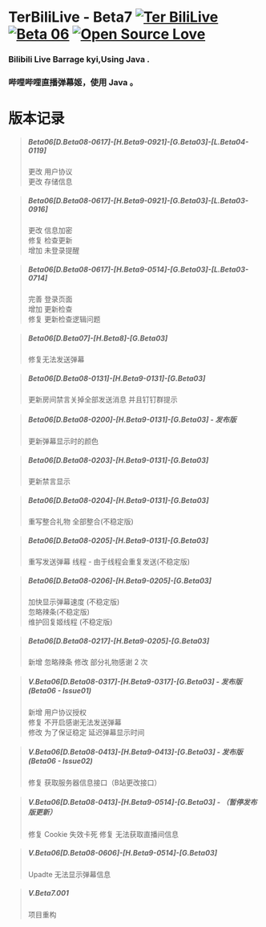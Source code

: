# TerBiliLive - Beta7  [![Ter BiliLive](https://img.shields.io/badge/Ter-BiliLive-orange.svg)]() [![Beta 06](https://img.shields.io/badge/Beta-06-ff69b4.svg)]()  [![Open Source Love](https://badges.frapsoft.com/os/v2/open-source.svg?v=102)]()

### Bilibili Live Barrage kyi,Using Java .
### 哔哩哔哩直播弹幕姬，使用 Java 。  
 

# 版本记录
>##### Beta06[D.Beta08-0617]-[H.Beta9-0921]-[G.Beta03]-[L.Beta04-0119]
> 更改 用户协议  
> 更改 存储信息  

>##### Beta06[D.Beta08-0617]-[H.Beta9-0921]-[G.Beta03]-[L.Beta03-0916]
> 更改 信息加密  
> 修复 检查更新  
> 增加 未登录提醒
  
>##### Beta06[D.Beta08-0617]-[H.Beta9-0514]-[G.Beta03]-[L.Beta03-0714]  
> 完善 登录页面  
> 增加 更新检查  
> 修复 更新检查逻辑问题  

>##### Beta06[D.Beta07]-[H.Beta8]-[G.Beta03]  
> 修复无法发送弹幕

>##### Beta06[D.Beta08-0131]-[H.Beta9-0131]-[G.Beta03]  
> 更新房间禁言关掉全部发送消息 并且钉钉群提示

>##### Beta06[D.Beta08-0200]-[H.Beta9-0131]-[G.Beta03] - 发布版  
> 更新弹幕显示时的颜色

>##### Beta06[D.Beta08-0203]-[H.Beta9-0131]-[G.Beta03]  
> 更新禁言显示

>##### Beta06[D.Beta08-0204]-[H.Beta9-0131]-[G.Beta03]  
> 重写整合礼物 全部整合(不稳定版)

>##### Beta06[D.Beta08-0205]-[H.Beta9-0131]-[G.Beta03] 
> 重写发送弹幕 线程 - 由于线程会重复发送(不稳定版)

>##### Beta06[D.Beta08-0206]-[H.Beta9-0205]-[G.Beta03] 
> 加快显示弹幕速度 (不稳定版)  
> 忽略辣条(不稳定版)  
> 维护回复姬线程 (不稳定版)  

>##### Beta06[D.Beta08-0217]-[H.Beta9-0205]-[G.Beta03]  
> 新增 忽略辣条
> 修改 部分礼物感谢 2 次

>##### V.Beta06[D.Beta08-0317]-[H.Beta9-0317]-[G.Beta03] - 发布版(Beta06 - Issue01)
> 新增 用户协议授权  
> 修复 不开启感谢无法发送弹幕  
> 修改 为了保证稳定 延迟弹幕显示时间  

>##### V.Beta06[D.Beta08-0413]-[H.Beta9-0413]-[G.Beta03] - 发布版(Beta06 - Issue02)
> 修复 获取服务器信息接口（B站更改接口）  

>##### V.Beta06[D.Beta08-0413]-[H.Beta9-0514]-[G.Beta03] - （暂停发布版更新）
> 修复 Cookie 失效卡死 
> 修复 无法获取直播间信息 
   
>##### V.Beta06[D.Beta08-0606]-[H.Beta9-0514]-[G.Beta03]
> Upadte 无法显示弹幕信息

>##### V.Beta7.001
> 项目重构


